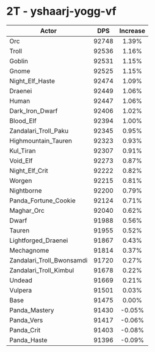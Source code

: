 # 2T - yshaarj-yogg-vf
| Actor | DPS | Increase |
|---|:---:|:---:|
|Orc|92748|1.39%|
|Troll|92536|1.16%|
|Goblin|92531|1.15%|
|Gnome|92525|1.15%|
|Night_Elf_Haste|92474|1.09%|
|Draenei|92449|1.06%|
|Human|92447|1.06%|
|Dark_Iron_Dwarf|92406|1.02%|
|Blood_Elf|92394|1.00%|
|Zandalari_Troll_Paku|92345|0.95%|
|Highmountain_Tauren|92323|0.93%|
|Kul_Tiran|92307|0.91%|
|Void_Elf|92273|0.87%|
|Night_Elf_Crit|92222|0.82%|
|Worgen|92215|0.81%|
|Nightborne|92200|0.79%|
|Panda_Fortune_Cookie|92124|0.71%|
|Maghar_Orc|92040|0.62%|
|Dwarf|91988|0.56%|
|Tauren|91955|0.52%|
|Lightforged_Draenei|91867|0.43%|
|Mechagnome|91814|0.37%|
|Zandalari_Troll_Bwonsamdi|91720|0.27%|
|Zandalari_Troll_Kimbul|91678|0.22%|
|Undead|91669|0.21%|
|Vulpera|91501|0.03%|
|Base|91475|0.00%|
|Panda_Mastery|91430|-0.05%|
|Panda_Vers|91417|-0.06%|
|Panda_Crit|91403|-0.08%|
|Panda_Haste|91396|-0.09%|
